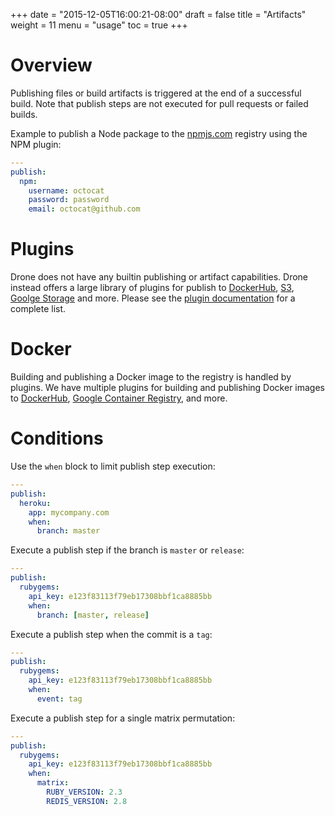 +++
date = "2015-12-05T16:00:21-08:00"
draft = false
title = "Artifacts"
weight = 11
menu = "usage"
toc = true
+++


# Overview

Publishing files or build artifacts is triggered at the end of a successful build. Note that publish steps are not executed for pull requests or failed builds.

Example to publish a Node package to the [npmjs.com](https://npmjs.com) registry using the NPM plugin:

```yaml
---
publish:
  npm:
    username: octocat
    password: password
    email: octocat@github.com
```

# Plugins

Drone does not have any builtin publishing or artifact capabilities. Drone instead offers a large library of plugins for publish to [DockerHub](#), [S3](#), [Goolge Storage](#) and more. Please see the [plugin documentation](#) for a complete list.

# Docker

Building and publishing a Docker image to the registry is handled by plugins. We have multiple plugins for building and publishing Docker images to [DockerHub](#), [Google Container Registry](#), and more.

# Conditions

Use the `when` block to limit publish step execution:

```yaml
---
publish:
  heroku:
    app: mycompany.com
    when:
      branch: master
```

Execute a publish step if the branch is `master` or `release`:

```yaml
---
publish:
  rubygems:
    api_key: e123f83113f79eb17308bbf1ca8885bb
    when:
      branch: [master, release]
```

Execute a publish step when the commit is a `tag`:

```yaml
---
publish:
  rubygems:
    api_key: e123f83113f79eb17308bbf1ca8885bb
    when:
      event: tag
```

Execute a publish step for a single matrix permutation:

```yaml
---
publish:
  rubygems:
    api_key: e123f83113f79eb17308bbf1ca8885bb
    when:
      matrix:
        RUBY_VERSION: 2.3
        REDIS_VERSION: 2.8
```
